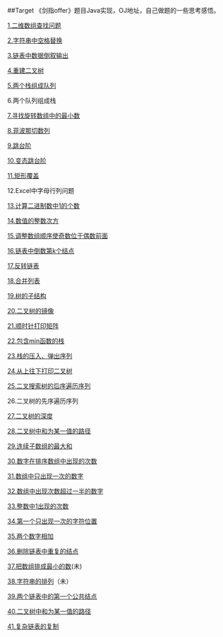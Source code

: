 ##Target
《剑指offer》题目Java实现，OJ地址，自己做题的一些思考感悟。

[1.二维数组查找问题](http://www.nowcoder.com/practice/abc3fe2ce8e146608e868a70efebf62e?rp=1&ru=/ta/coding-interviews&qru=/ta/coding-interviews/question-ranking)

[2.字符串中空格替换](http://www.nowcoder.com/practice/4060ac7e3e404ad1a894ef3e17650423?rp=1&ru=/ta/coding-interviews&qru=/ta/coding-interviews/question-ranking)

[3.链表中数据倒叙输出](http://www.nowcoder.com/practice/d0267f7f55b3412ba93bd35cfa8e8035?rp=1&ru=/ta/coding-interviews&qru=/ta/coding-interviews/question-ranking)

[4.重建二叉树](http://www.nowcoder.com/practice/8a19cbe657394eeaac2f6ea9b0f6fcf6?rp=1&ru=/ta/coding-interviews&qru=/ta/coding-interviews/question-ranking)

[5.两个栈组成队列](http://www.nowcoder.com/practice/54275ddae22f475981afa2244dd448c6?rp=1&ru=/ta/coding-interviews&qru=/ta/coding-interviews/question-ranking)

6.两个队列组成栈

[7.寻找旋转数组中的最小数](http://www.nowcoder.com/practice/9f3231a991af4f55b95579b44b7a01ba?rp=1&ru=/ta/coding-interviews&qru=/ta/coding-interviews/question-ranking)

[8.菲波那切数列](http://www.nowcoder.com/practice/c6c7742f5ba7442aada113136ddea0c3?rp=1&ru=/ta/coding-interviews&qru=/ta/coding-interviews/question-ranking)

[9.跳台阶](http://www.nowcoder.com/practice/8c82a5b80378478f9484d87d1c5f12a4?rp=1&ru=/ta/coding-interviews&qru=/ta/coding-interviews/question-ranking)

[10.变态跳台阶](http://www.nowcoder.com/practice/22243d016f6b47f2a6928b4313c85387?rp=1&ru=/ta/coding-interviews&qru=/ta/coding-interviews/question-ranking)

[11.矩形覆盖](http://www.nowcoder.com/practice/72a5a919508a4251859fb2cfb987a0e6?rp=1&ru=/ta/coding-interviews&qru=/ta/coding-interviews/question-ranking)


12.Excel中字母行列问题

[13.计算二进制数中1的个数](http://www.nowcoder.com/practice/8ee967e43c2c4ec193b040ea7fbb10b8?rp=1&ru=/ta/coding-interviews&qru=/ta/coding-interviews/question-ranking)

[14.数值的整数次方](http://www.nowcoder.com/practice/1a834e5e3e1a4b7ba251417554e07c00?rp=1&ru=/ta/coding-interviews&qru=/ta/coding-interviews/question-ranking)

[15.调整数组顺序使奇数位于偶数前面](http://www.nowcoder.com/practice/beb5aa231adc45b2a5dcc5b62c93f593?rp=1&ru=/ta/coding-interviews&qru=/ta/coding-interviews/question-ranking)

[16.链表中倒数第k个结点](http://www.nowcoder.com/practice/529d3ae5a407492994ad2a246518148a?rp=1&ru=/ta/coding-interviews&qru=/ta/coding-interviews/question-ranking)

[17.反转链表](http://www.nowcoder.com/practice/75e878df47f24fdc9dc3e400ec6058ca?rp=1&ru=/ta/coding-interviews&qru=/ta/coding-interviews/question-ranking)

[18.合并列表](http://www.nowcoder.com/practice/d8b6b4358f774294a89de2a6ac4d9337?rp=1&ru=/ta/coding-interviews&qru=/ta/coding-interviews/question-ranking)

[19.树的子结构](http://www.nowcoder.com/practice/6e196c44c7004d15b1610b9afca8bd88?rp=1&ru=/ta/coding-interviews&qru=/ta/coding-interviews/question-ranking)

[20.二叉树的镜像](http://www.nowcoder.com/practice/564f4c26aa584921bc75623e48ca3011?rp=1&ru=/ta/coding-interviews&qru=/ta/coding-interviews/question-ranking)

[21.顺时针打印矩阵](http://www.nowcoder.com/practice/9b4c81a02cd34f76be2659fa0d54342a?rp=1&ru=/ta/coding-interviews&qru=/ta/coding-interviews/question-ranking)

[22.包含min函数的栈](http://www.nowcoder.com/practice/4c776177d2c04c2494f2555c9fcc1e49?rp=1&ru=/ta/coding-interviews&qru=/ta/coding-interviews/question-ranking)

[23.栈的压入、弹出序列](http://www.nowcoder.com/practice/d77d11405cc7470d82554cb392585106?rp=2&ru=/ta/coding-interviews&qru=/ta/coding-interviews/question-ranking)

[24.从上往下打印二叉树](http://www.nowcoder.com/practice/7fe2212963db4790b57431d9ed259701?rp=2&ru=/ta/coding-interviews&qru=/ta/coding-interviews/question-ranking)

[25.二叉搜索树的后序遍历序列](http://www.nowcoder.com/practice/a861533d45854474ac791d90e447bafd?rp=2&ru=/ta/coding-interviews&qru=/ta/coding-interviews/question-ranking)

26.二叉树的先序遍历序列

[27.二叉树的深度](http://www.nowcoder.com/practice/435fb86331474282a3499955f0a41e8b?rp=2&ru=/ta/coding-interviews&qru=/ta/coding-interviews/question-ranking)

[28.二叉树中和为某一值的路径](http://www.nowcoder.com/practice/b736e784e3e34731af99065031301bca?rp=2&ru=/ta/coding-interviews&qru=/ta/coding-interviews/question-ranking)

[29.连续子数组的最大和](http://www.nowcoder.com/practice/459bd355da1549fa8a49e350bf3df484?rp=2&ru=/ta/coding-interviews&qru=/ta/coding-interviews/question-ranking)

[30.数字在排序数组中出现的次数](http://www.nowcoder.com/practice/70610bf967994b22bb1c26f9ae901fa2?rp=2&ru=/ta/coding-interviews&qru=/ta/coding-interviews/question-ranking)

[31.数组中只出现一次的数字](http://www.nowcoder.com/practice/e02fdb54d7524710a7d664d082bb7811?rp=2&ru=/ta/coding-interviews&qru=/ta/coding-interviews/question-ranking)

[32.数组中出现次数超过一半的数字](http://www.nowcoder.com/practice/e8a1b01a2df14cb2b228b30ee6a92163?rp=2&ru=/ta/coding-interviews&qru=/ta/coding-interviews/question-ranking)

[33.整数中1出现的次数](http://www.nowcoder.com/practice/bd7f978302044eee894445e244c7eee6?rp=2&ru=/ta/coding-interviews&qru=/ta/coding-interviews/question-ranking)

[34.第一个只出现一次的字符位置](http://www.nowcoder.com/practice/1c82e8cf713b4bbeb2a5b31cf5b0417c?rp=2&ru=/ta/coding-interviews&qru=/ta/coding-interviews/question-ranking)

[35.两个数字相加](http://www.nowcoder.com/practice/59ac416b4b944300b617d4f7f111b215?rp=3&ru=/ta/coding-interviews&qru=/ta/coding-interviews/question-ranking)

[36.删除链表中重复的结点](http://www.nowcoder.com/practice/fc533c45b73a41b0b44ccba763f866ef?rp=3&ru=/ta/coding-interviews&qru=/ta/coding-interviews/question-ranking)

[37.把数组排成最小的数](http://www.nowcoder.com/practice/8fecd3f8ba334add803bf2a06af1b993?rp=2&ru=/ta/coding-interviews&qru=/ta/coding-interviews/question-ranking)(未)

[38.字符串的排列](http://www.nowcoder.com/practice/fe6b651b66ae47d7acce78ffdd9a96c7?rp=2&ru=/ta/coding-interviews&qru=/ta/coding-interviews/question-ranking)（未）

[39.两个链表中的第一个公共结点](http://www.nowcoder.com/practice/6ab1d9a29e88450685099d45c9e31e46?rp=2&ru=/ta/coding-interviews&qru=/ta/coding-interviews/question-ranking)

[40.二叉树中和为某一值的路径](http://www.nowcoder.com/practice/b736e784e3e34731af99065031301bca?rp=2&ru=/ta/coding-interviews&qru=/ta/coding-interviews/question-ranking)

[41.复杂链表的复制](http://www.nowcoder.com/practice/f836b2c43afc4b35ad6adc41ec941dba?rp=1&ru=/ta/coding-interviews)